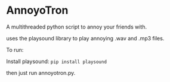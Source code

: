 # AnnoyoTron

A multithreaded python script to annoy your friends with.

uses the playsound library to play annoying .wav and .mp3 files.


To run:

Install playsound: `pip install playsound`

then just run annoyotron.py.